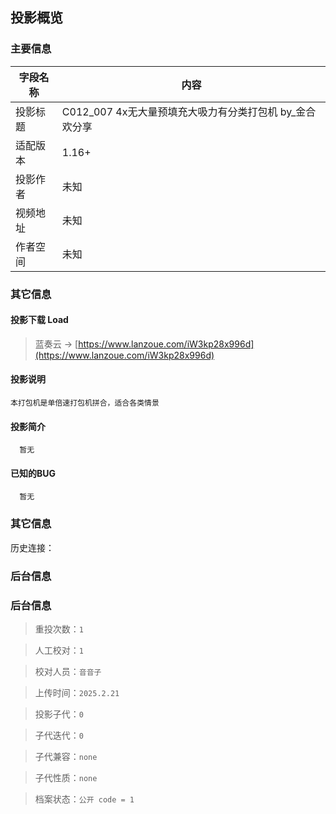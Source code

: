 ## 投影概览
### 主要信息
| 字段名称   | 内容           |
| ---------- | -------------- |
| 投影标题   |C012_007 4x无大量预填充大吸力有分类打包机 by_金合欢分享               | 
| 适配版本   |1.16+               | 
| 投影作者   |未知               | 
| 视频地址   |未知               | 
| 作者空间   |未知               | 

### 其它信息

#### 投影下载 Load

> 蓝奏云 → [https://www.lanzoue.com/iW3kp28x996d](https://www.lanzoue.com/iW3kp28x996d)

#### 投影说明
    本打包机是单倍速打包机拼合，适合各类情景

#### 投影简介
      暂无

#### 已知的BUG
      暂无

### 其它信息
历史连接：[]()

### 后台信息

### 后台信息

> 重投次数：`1`

> 人工校对：`1`

> 校对人员：`音音子`

> 上传时间：`2025.2.21`

> 投影子代：`0`

> 子代迭代：`0`

> 子代兼容：`none`

> 子代性质：`none`

> 档案状态：`公开 code = 1`